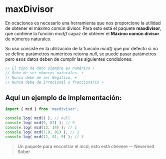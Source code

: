 # maxDivisor

En ocaciones es necesario una herramienta que nos
proporcione la utilidad de obtener el máximo común
divisor. Para esto está el paquete **maxdivisor**,
que contiene la función *mcd()* capaz de obtener el
**Máximo común divisor** de números naturales.

Su uso consiste en la utilización de la función *mcd()* que por
defecto si no se define parámetros numéricos retorna *null*, se
puede pasar parámetros pero esos datos deben de cumplir las siguientes
condisiones:

```javascript
// El tipo de dato siempre es numérico + 
// Debe de ser números naturales. +
// Nunca debe de ser Negativo. +
// Nunca debe de irracional o fraccionario +
```

## Aquí un ejemplo de implementación:

```javascript
import { mcd } from 'maxdivisor';

console.log( mcd() ); // null
console.log( mcd(9, 81) ); // 9
console.log( mcd(13, 14) ); // 1
console.log( mcd(7,9, 81) ); // 1
console.log( mcd(12, 81, 9) ); // 3

```
> Un paquete para encontrar el mcd, esto está chévere
-- Neverneit Sober